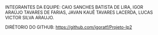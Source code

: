 INTEGRANTES DA EQUIPE:
CAIO SANCHES BATISTA DE LIRA,
IGOR ARAÚJO TAVARES DE FARIAS,
JAVAN KAUÊ TAVARES LACERDA,
LUCAS VICTOR SILVA ARAUJO.

DIRÉTORIO DO GITHUB:
https://github.com/igoratf/Projeto-lp2
